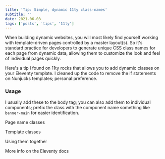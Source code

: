 ```yaml
---
title: 'Tip: Simple, dynamic 11ty class-names'
subtitle: ''
date: 2021-06-08
tags: ['posts', 'tips', '11ty']
---
```


When building dynamic websites, you will most likely find yourself working with template-driven pages controlled by a master layout(s). So it's standard practice for developers to generate unique CSS class names for each page from dynamic data, allowing them to customize the look and feel of individual pages quickly.

Here's a tip I found on 11ty rocks that allows you to add dynamic classes on your Eleventy template. I cleaned up the code to remove the if statements on Nunjucks templates; personal preference.

### Usage

I usually add these to the body tag; you can also add them to individual components; prefix the class with the component name something like `banner-main` for easier identification.

Page name classes

Template classes

Using them together

More info on the Eleventy docs
